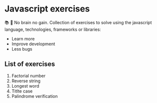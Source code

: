 # Javascript exercises
:books: :muscle: No brain no gain. Collection of exercises to solve using the javascript language, technologies, frameworks or libraries:
* Learn more
* Improve development
* Less bugs

## List of exercises
1. Factorial number
2. Reverse string
3. Longest word
4. Titlte case
5. Palindrome verification